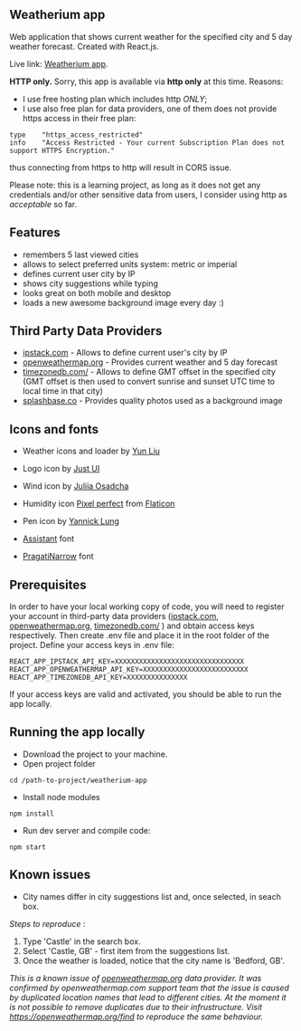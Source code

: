 ## Weatherium app

Web application that shows current weather for the specified city and 5 day weather forecast.
Created with React.js. 

Live link: [Weatherium app](http://weather-app-20180703.epizy.com/).

**HTTP only.** 
Sorry, this app is available via **http only** at this time. Reasons: 
 - I use free hosting plan which includes http *ONLY*;
 - I use also free plan for data providers, one of them does not provide https access in their free plan:
```
type	"https_access_restricted"
info	"Access Restricted - Your current Subscription Plan does not support HTTPS Encryption."
```
thus connecting from https to http will result in CORS issue.

Please note: this is a learning project, as long as it does not get any credentials and/or other sensitive data from users, I consider using http as *acceptable* so far.


## Features

- remembers 5 last viewed cities
- allows to select preferred units system: metric or imperial
- defines current user city by IP
- shows city suggestions while typing
- looks great on both mobile and desktop
- loads a new awesome background image every day :)


## Third Party Data Providers

 - [ipstack.com](https://ipstack.com/) - Allows to define current user's city by IP
 - [openweathermap.org](https://openweathermap.org) - Provides current weather and 5 day forecast
 - [timezonedb.com/](https://timezonedb.com/) - Allows to define GMT offset in the specified city (GMT offset is then used to convert sunrise and sunset UTC time to local time in that city)
 - [splashbase.co](https://www.splashbase.co/) - Provides quality photos used as a background image


## Icons and fonts

 - Weather icons and loader by [Yun Liu](https://www.iconfinder.com/Neolau1119/icon-sets)
 - Logo icon by [Just UI](https://www.iconfinder.com/justui)
 - Wind icon by [Juliia Osadcha](https://www.iconfinder.com/Juliia_Os)
 - Humidity icon [Pixel perfect](https://www.flaticon.com/authors/pixel-perfect) from [Flaticon](https://www.flaticon.com)
 - Pen icon by [Yannick Lung](https://www.iconfinder.com/yanlu)

 - [Assistant](https://fonts.google.com/specimen/Assistant) font
 - [PragatiNarrow](https://fonts.google.com/specimen/Pragati+Narrow) font


## Prerequisites

In order to have your local working copy of code, you will need to register your account in third-party data providers ([ipstack.com](https://ipstack.com/), [openweathermap.org](https://openweathermap.org), [timezonedb.com/](https://timezonedb.com/) ) and obtain access keys respectively. Then create .env file and place it in the root folder of the project. Define your access keys in .env file:

```
REACT_APP_IPSTACK_API_KEY=XXXXXXXXXXXXXXXXXXXXXXXXXXXXXXXX
REACT_APP_OPENWEATHERMAP_API_KEY=XXXXXXXXXXXXXXXXXXXXXXXXXX
REACT_APP_TIMEZONEDB_API_KEY=XXXXXXXXXXXXXXX
```

If your access keys are valid and activated, you should be able to run the app locally.


## Running the app locally

 - Download the project to your machine.
 - Open project folder 
```
cd /path-to-project/weatherium-app
```

 - Install node modules 
```
npm install
```

 - Run dev server and compile code:
```
npm start
```


## Known issues

 - City names differ in city suggestions list and, once selected, in seach box.

*Steps to reproduce* : 
1. Type 'Castle' in the search box. 
2. Select 'Castle, GB' - first item from the suggestions list.
3. Once the weather is loaded, notice that the city name is 'Bedford, GB'.

*This is a known issue of [openweathermap.org](https://openweathermap.org) data provider. It was confirmed by openweathermap.com support team that the issue is caused by duplicated location names that lead to different cities. At the moment it is not possible to remove duplicates due to their infrustructure.*
*Visit https://openweathermap.org/find to reproduce the same behaviour.*


